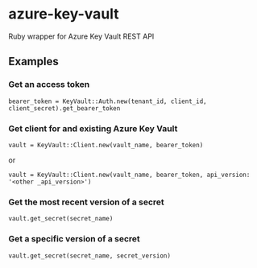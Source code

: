 # azure-key-vault
Ruby wrapper for Azure Key Vault REST API

## Examples

### Get an access token
`bearer_token = KeyVault::Auth.new(tenant_id, client_id, client_secret).get_bearer_token`

### Get client for and existing Azure Key Vault
`vault = KeyVault::Client.new(vault_name, bearer_token)`

or 

`vault = KeyVault::Client.new(vault_name, bearer_token, api_version: '<other _api_version>')`

### Get the most recent version of a secret
`vault.get_secret(secret_name)`

### Get a specific version of a secret
`vault.get_secret(secret_name, secret_version)`
